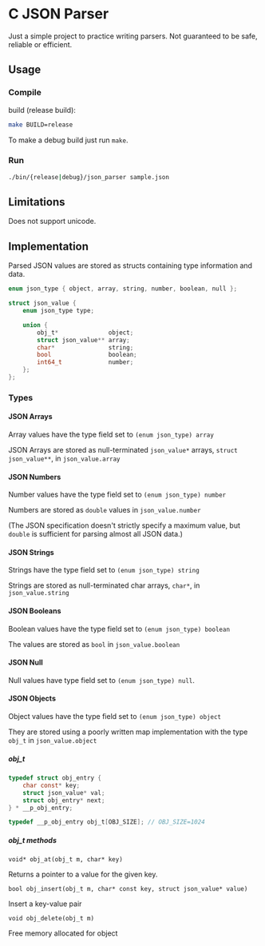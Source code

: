 
# C JSON Parser

Just a simple project to practice writing parsers.
Not guaranteed to be safe, reliable or efficient.

## Usage

###  Compile
build (release build):
```sh
make BUILD=release
```
To make a debug build just run `make`.

### Run

```sh
./bin/{release|debug}/json_parser sample.json
```

## Limitations

Does not support unicode.

## Implementation

Parsed JSON values are stored as structs containing type information and data.

```c
enum json_type { object, array, string, number, boolean, null };

struct json_value {
    enum json_type type;

    union {
        obj_t*              object;
        struct json_value** array;
        char*               string;
        bool                boolean;
        int64_t             number;
    };
};
```

### Types

#### JSON Arrays

Array values have the type field set to `(enum json_type) array`

JSON Arrays are stored as null-terminated `json_value*` arrays,
`struct json_value**`, in `json_value.array`


#### JSON Numbers

Number values have the type field set to `(enum json_type) number`

Numbers are stored as `double` values in `json_value.number`

(The JSON specification doesn't strictly specify a maximum value, 
but `double` is sufficient for parsing almost all JSON data.)


#### JSON Strings

Strings have the type field set to `(enum json_type) string`

Strings are stored as null-terminated char arrays, `char*`, in `json_value.string`


#### JSON Booleans

Boolean values have the type field set to `(enum json_type) boolean`

The values are stored as `bool` in `json_value.boolean`


#### JSON Null

Null values have type field set to `(enum json_type) null`.


#### JSON Objects

Object values have the type field set to `(enum json_type) object`

They are stored using a poorly written map implementation with the type `obj_t`
in `json_value.object`

##### obj\_t

```c
typedef struct obj_entry {
    char const* key;
    struct json_value* val;
    struct obj_entry* next;
} * __p_obj_entry;

typedef __p_obj_entry obj_t[OBJ_SIZE]; // OBJ_SIZE=1024
```

##### obj\_t methods

`void* obj_at(obj_t m, char* key)`

Returns a pointer to a value for the given key.

`bool obj_insert(obj_t m, char* const key, struct json_value* value)`

Insert a key-value pair

`void obj_delete(obj_t m)`

Free memory allocated for object

